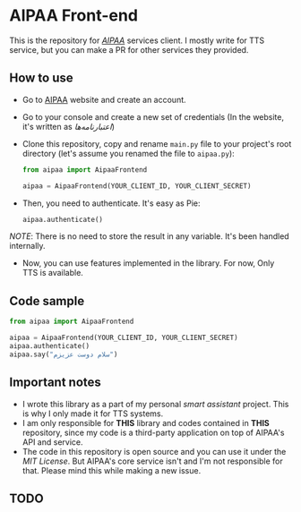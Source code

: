 # AIPAA Front-end

This is the repository for _[AIPAA](https://aipaa.ir)_ services client. I mostly write for TTS service, but you can make a PR for other services they provided.

## How to use

- Go to [AIPAA](https://aipaa.ir) website and create an account.
- Go to your console and create a new set of credentials (In the website, it's written as _اعتبارنامه‌ها_)
- Clone this repository, copy and rename `main.py` file to your project's root directory (let's assume you renamed the file to `aipaa.py`):

    ```python
    from aipaa import AipaaFrontend

    aipaa = AipaaFrontend(YOUR_CLIENT_ID, YOUR_CLIENT_SECRET)
    ```
- Then, you need to authenticate. It's easy as Pie:

    ```python
    aipaa.authenticate()
    ```

_NOTE_: There is no need to store the result in any variable. It's been handled internally. 

- Now, you can use features implemented in the library. For now, Only TTS is available.

## Code sample

```python
from aipaa import AipaaFrontend

aipaa = AipaaFrontend(YOUR_CLIENT_ID, YOUR_CLIENT_SECRET)
aipaa.authenticate()
aipaa.say("سلام دوست عزیزم")
```

## Important notes

- I wrote this library as a part of my personal _smart assistant_ project. This is why I only made it for TTS systems.
- I am only responsible for __THIS__ library and codes contained in __THIS__ repository, since my code is a third-party application on top of AIPAA's API and service. 
- The code in this repository is open source and you can use it under the _MIT License_. But AIPAA's core service isn't and I'm not responsible for that. Please mind this while making a new issue.

## TODO